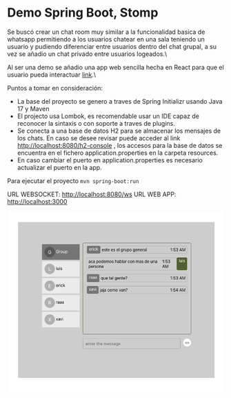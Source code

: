 # Demo Spring Boot, Stomp

Se buscó crear un chat room muy similar a la funcionalidad basica de whatsapp
permitiendo a los usuarios chatear en una sala teniendo un usuario y pudiendo
diferenciar entre usuarios dentro del chat grupal, a su vez se añadio un chat privado
entre usuarios logeados.\

Al ser una demo se añadio una app web sencilla hecha en React para que el usuario
pueda interactuar [link](https://github.com/ericklv/react-front).\


Puntos a tomar en consideración:
- La base del proyecto se genero a traves de Spring Initializr usando Java 17 y Maven
- El projecto usa Lombok, es recomendable usar un IDE capaz de reconocer la sintaxis o con soporte a traves de plugins.
- Se conecta a una base de datos H2 para se almacenar los mensajes de los chats. En caso se desee revisar puede acceder al link [http://localhost:8080/h2-console](http://localhost:8080/h2-console) ,
los accesos para la base de datos se encuentra en el fichero application.properties en la carpeta resources.
- En caso cambiar el puerto en application.properties es necesario actualizar el puerto en la app.

Para ejecutar el proyecto
`mvn spring-boot:run`

URL WEBSOCKET: [http://localhost:8080/ws](http://localhost:8080/ws)
URL WEB APP: [http://localhost:3000](http://localhost:3000)

![Drag Racing](web-app.png)
